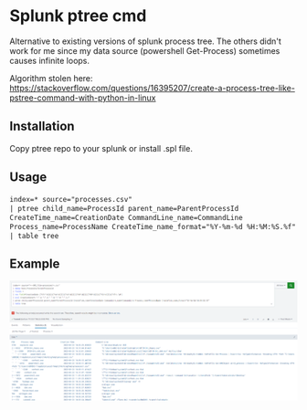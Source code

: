 # Splunk ptree cmd

Alternative to existing versions of splunk process tree. The others didn't work for me since my data source (powershell Get-Process) sometimes causes infinite loops. 

Algorithm stolen here: https://stackoverflow.com/questions/16395207/create-a-process-tree-like-pstree-command-with-python-in-linux


## Installation

Copy ptree repo to your splunk or install .spl file.

## Usage

```
index=* source="processes.csv" 
| ptree child_name=ProcessId parent_name=ParentProcessId CreateTime_name=CreationDate CommandLine_name=CommandLine Process_name=ProcessName CreateTime_name_format="%Y-%m-%d %H:%M:%S.%f"
| table tree
```

## Example
![Alt text](/assets/screenshot.png)

